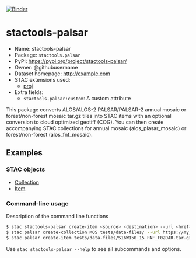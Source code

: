 [![Binder](https://mybinder.org/badge_logo.svg)](https://mybinder.org/v2/gh/stactools-packages/stactools-palsar/main?filepath=docs/installation_and_basic_usage.ipynb)

# stactools-palsar

- Name: stactools-palsar
- Package: `stactools.palsar`
- PyPI: https://pypi.org/project/stactools-palsar/
- Owner: @githubusername
- Dataset homepage: http://example.com
- STAC extensions used:
  - [proj](https://github.com/stac-extensions/projection/)
- Extra fields:
  - `stactools-palsar:custom`: A custom attribute

This package converts ALOS/ALOS-2 PALSAR/PALSAR-2 annual mosaic or forest/non-forest mosaic tar.gz tiles into STAC items with an optional conversion to cloud optimized geotiff (COG). You can then create accompanying STAC collections for annual mosaic (alos_plasar_mosaic) or forest/non-forest (alos_fnf_mosaic).

## Examples

### STAC objects

- [Collection](examples/collection.json)
- [Item](examples/item/item.json)

### Command-line usage

Description of the command line functions

```bash
$ stac stactools-palsar create-item <source> <destination> --url <href> -c
$ stac palsar create-collection MOS tests/data-files/ --url https://my_catalog_url.io
$ stac palsar create-item tests/data-files/S16W150_15_FNF_F02DAR.tar.gz tests/data-files --url https://my_catalog_url.io/alos_fnf_mosaic/ -c
```

Use `stac stactools-palsar --help` to see all subcommands and options.
